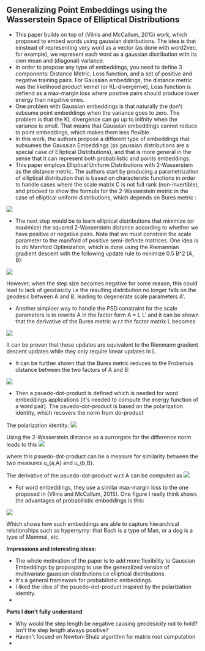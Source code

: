 
## Generalizing Point Embeddings using the Wasserstein Space of Elliptical Distributions


* This paper builds on top of (Vilnis and McCallum, 2015) work, which proposed to embed words using gaussian distributions. The idea is that einstead of representing very word as a vector (as done with word2vec, for example), we represent each word as a gaussian distribution with its own mean and (diagonal) variance. 
* In order to propose any type of embeddings, you need to define 3 components: Distance Metric, Loss function, and a set of positive and negative training pairs. For Gaussian embeddings, the distance metric was the likelihood product kernel (or KL-divergenve), Loss function is defiend as a max-margin loss where positive pairs should produce lower energy than negative ones.
* One problem with Gaussian embeddings is that naturally the don't subsume point embeddings when the variance goes to zero. The problem is that the KL divergence can go up to inifnity when the variance is small. That means that Gaussian embeddings cannot reduce to point embeddings, which makes them less flexible. 
* In this work, the authors propose a different type of embeddings that subsumes the Gaussian Embeddings (as gaussian distributions are a special case of Elliptical Distributions), and that is more general in the sense that it can represent both probabilistic and points embeddings.
* This paper employs Elliptical Uniform Distributions with 2-Wasserstein as the distance metric. The authors start by producing a parametrization of elliptical distribution that is based on characterstic functions in order to handle cases where the scale matrix C is not full rank (non-invertible), and proceed to show the formula for the 2-Wasserstein metric in the case of elliptical uniform distributions, which depends on Bures metric :

![](https://i.imgur.com/BscgYuy.png)
* The next step would be to learn elliptical distributions that minimize (or maximize) the squared 2-Wasserstein distance according to whether we have positive or negative pairs. Note that we must constrain the scale parameter to the manifold of positive semi-definite matrices. One idea is to do Manifold Optimization, which is done using the Riemannian gradient descent with the following update rule to minimize 0.5 B^2 (A, B):

![](https://i.imgur.com/SqK7YEH.png)

However, when the step size becomes negative for some reason, this could lead to lack of geodisicity i.e the resulting distribution no longer falls on the geodesic between A and B, leading to degenerate scale parameters A'. 

* Another simploer way to handle the PSD constraint for the scale parameters is to rewrite A in the factor form  A = L L' and it can be shown that the derivative of the Bures metric w.r.t the factor matrix L becomes 

![](https://i.imgur.com/whFXxp8.png)

It can be proven that these updates are equivalent to the Rienmann gradient descent updates while they only require linear updates in L.
* It can be further shown that the Bures metric reduces to the Frobenuis distance between the two factors of A and B: 

![](https://i.imgur.com/u1KiAmU.png)

* Then a psuedo-dot-product is defined which is needed for word embeddings applications (it's needed to compute the energy function of a word pair). The psuedo-dot-product is based on the polarization identity, which recovers the norm from do-product

The polarization identity: ![](https://i.imgur.com/Kusm4Ls.png)

Using the 2-Wasserstein distance as a surrorgate for the difference norm leads to this ![](https://i.imgur.com/0JHDWZF.png)

where this psuedo-dot-product can be a measure for similarity between the two measures u_{a,A} and u_{b,B}.

The derivative of the psuedo-dot-product w.r.t A can be computed as 
![](https://i.imgur.com/ALWrowe.png)

* For word embeddings, they use a similar max-margin loss to the one proposed in (Vilins and McCallum, 2015). One figure I really think shows the advantages of probabilistic embeddings is this:

![](https://i.imgur.com/lmR1TbG.png)

Which shows how such embeddings are able to capture hierarchical relationships such as hypernymy: that Bach is a type of Man, or a dog is a type of Mammal, etc.

**Impressions and interesting ideas:** 
- The whole motivation of the paper is to add more flexibility to Gaussian Embeddings by proposping to use the generalized version of multivariate gaussian distributions i.e elliptical distributions.
- It's a general framework for probabilistic embeddings.
- I liked the idea of the psuedo-dot-product inspired by the polarization identity.
- 

**Parts I don't fully understand** 
- Why would the step length be negative causing geodesicity not to hold? Isn't the step length always positive?
- Haven't focued on Newton-Shulz algorithm for matrix root computation
- 
